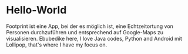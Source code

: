 # Hello-World
Footprint ist eine App, bei der es möglich ist, eine Echtzeitortung von Personen durchzuführen und entsprechend auf Google-Maps zu visualisieren.
Ebubedike here, I love Java codes, Python and	Android mit Lollipop, that's where I have my focus on.
